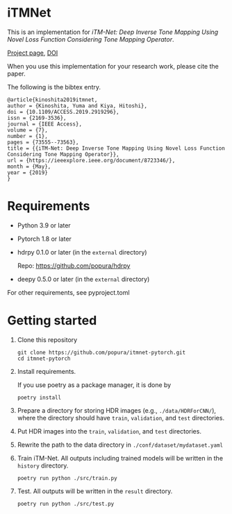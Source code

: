# iTMNet
This is an implementation for *iTM-Net: Deep Inverse Tone Mapping Using Novel Loss Function Considering Tone Mapping Operator*.

[Project page](https://sites.google.com/view/kinoshita-yuma-en/publications/itm-net),
[DOI](https://doi.org/10.1109/ACCESS.2019.2919296)

When you use this implementation for your research work,
please cite the paper.

The following is the bibtex entry.
```
@article{kinoshita2019itmnet,
author = {Kinoshita, Yuma and Kiya, Hitoshi},
doi = {10.1109/ACCESS.2019.2919296},
issn = {2169-3536},
journal = {IEEE Access},
volume = {7},
number = {1},
pages = {73555--73563},
title = {{iTM-Net: Deep Inverse Tone Mapping Using Novel Loss Function Considering Tone Mapping Operator}},
url = {https://ieeexplore.ieee.org/document/8723346/},
month = {May},
year = {2019}
}
```

# Requirements
- Python 3.9 or later
- Pytorch 1.8 or later
- hdrpy 0.1.0 or later (in the `external` directory)
  
  Repo: https://github.com/popura/hdrpy
- deepy 0.5.0 or later (in the `external` directory)

For other requirements, see pyproject.toml

# Getting started
1. Clone this repository
    ```
    git clone https://github.com/popura/itmnet-pytorch.git
    cd itmnet-pytorch
    ```
1. Install requirements.

    If you use poetry as a package manager, it is done by
    ```
    poetry install
    ```
1. Prepare a directory for storing HDR images (e.g., `./data/HDRForCNN/`), where the directory should have `train`, `validation`, and `test` directories.
1. Put HDR images into the `train`, `validation`, and `test` directories.
1. Rewrite the path to the data directory in `./conf/dataset/mydataset.yaml`
1. Train iTM-Net.
   All outputs including trained models will be written in the `history` directory.
    ```
    poetry run python ./src/train.py
    ```
1. Test.
   All outputs will be written in the `result` directory.
    ```
    poetry run python ./src/test.py
    ```
